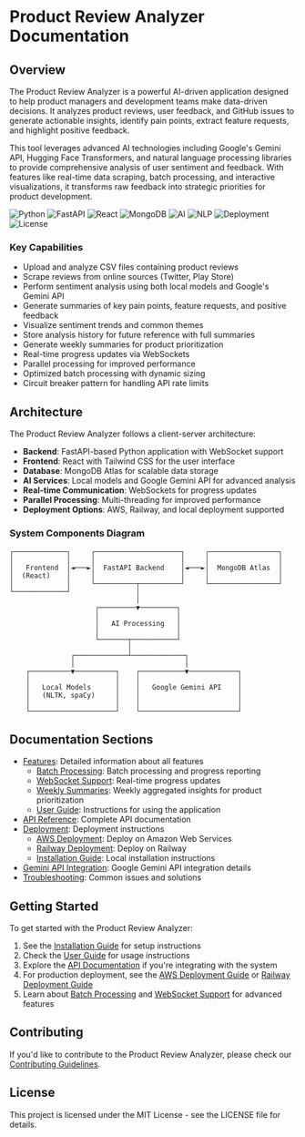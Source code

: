 # Product Review Analyzer Documentation

## Overview

The Product Review Analyzer is a powerful AI-driven application designed to help product managers and development teams make data-driven decisions. It analyzes product reviews, user feedback, and GitHub issues to generate actionable insights, identify pain points, extract feature requests, and highlight positive feedback.

This tool leverages advanced AI technologies including Google's Gemini API, Hugging Face Transformers, and natural language processing libraries to provide comprehensive analysis of user sentiment and feedback. With features like real-time data scraping, batch processing, and interactive visualizations, it transforms raw feedback into strategic priorities for product development.

![Python](https://img.shields.io/badge/Python-3.11-blue)
![FastAPI](https://img.shields.io/badge/FastAPI-Latest-green)
![React](https://img.shields.io/badge/React-Latest-blue)
![MongoDB](https://img.shields.io/badge/MongoDB-Atlas-green)
![AI](https://img.shields.io/badge/AI-Gemini_API-red)
![NLP](https://img.shields.io/badge/NLP-Sentiment_Analysis-yellow)
![Deployment](https://img.shields.io/badge/Deployment-AWS_EC2-orange)
![License](https://img.shields.io/badge/License-MIT-lightgrey)

### Key Capabilities

- Upload and analyze CSV files containing product reviews
- Scrape reviews from online sources (Twitter, Play Store)
- Perform sentiment analysis using both local models and Google's Gemini API
- Generate summaries of key pain points, feature requests, and positive feedback
- Visualize sentiment trends and common themes
- Store analysis history for future reference with full summaries
- Generate weekly summaries for product prioritization
- Real-time progress updates via WebSockets
- Parallel processing for improved performance
- Optimized batch processing with dynamic sizing
- Circuit breaker pattern for handling API rate limits

## Architecture

The Product Review Analyzer follows a client-server architecture:

- **Backend**: FastAPI-based Python application with WebSocket support
- **Frontend**: React with Tailwind CSS for the user interface
- **Database**: MongoDB Atlas for scalable data storage
- **AI Services**: Local models and Google Gemini API for advanced analysis
- **Real-time Communication**: WebSockets for progress updates
- **Parallel Processing**: Multi-threading for improved performance
- **Deployment Options**: AWS, Railway, and local deployment supported

### System Components Diagram

```
┌─────────────┐     ┌─────────────────────┐     ┌─────────────────┐
│             │     │                     │     │                 │
│   Frontend  │◄───►│  FastAPI Backend    │◄───►│  MongoDB Atlas  │
│  (React)    │     │                     │     │                 │
│             │     └──────────┬──────────┘     └─────────────────┘
└─────────────┘                │
                               │
                     ┌─────────▼─────────┐
                     │                   │
                     │   AI Processing   │
                     │                   │
                     └───────┬───────────┘
                             │
               ┌─────────────┴─────────────┐
               │                           │
    ┌──────────▼──────────┐    ┌───────────▼────────────┐
    │                     │    │                        │
    │   Local Models      │    │   Google Gemini API    │
    │   (NLTK, spaCy)     │    │                        │
    │                     │    │                        │
    └─────────────────────┘    └────────────────────────┘
```

## Documentation Sections

- [Features](features/index.md): Detailed information about all features
  - [Batch Processing](features/batch-processing.md): Batch processing and progress reporting
  - [WebSocket Support](features/websocket.md): Real-time progress updates
  - [Weekly Summaries](features/weekly-summaries.md): Weekly aggregated insights for product prioritization
  - [User Guide](features/user-guide.md): Instructions for using the application
- [API Reference](api/index.md): Complete API documentation
- [Deployment](deployment/index.md): Deployment instructions
  - [AWS Deployment](deployment/aws.md): Deploy on Amazon Web Services
  - [Railway Deployment](deployment/railway.md): Deploy on Railway
  - [Installation Guide](deployment/installation.md): Local installation instructions
- [Gemini API Integration](gemini_api_integration.md): Google Gemini API integration details
- [Troubleshooting](troubleshooting/index.md): Common issues and solutions

## Getting Started

To get started with the Product Review Analyzer:

1. See the [Installation Guide](deployment/installation.md) for setup instructions
2. Check the [User Guide](features/user-guide.md) for usage instructions
3. Explore the [API Documentation](api/index.md) if you're integrating with the system
4. For production deployment, see the [AWS Deployment Guide](deployment/aws.md) or [Railway Deployment Guide](deployment/railway.md)
5. Learn about [Batch Processing](features/batch-processing.md) and [WebSocket Support](features/websocket.md) for advanced features

## Contributing

If you'd like to contribute to the Product Review Analyzer, please check our [Contributing Guidelines](contributing.md).

## License

This project is licensed under the MIT License - see the LICENSE file for details.
